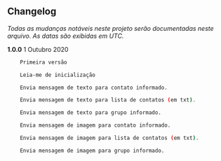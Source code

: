 ﻿## Changelog

_Todas as mudanças notáveis ​​neste projeto serão documentadas neste arquivo. As datas são exibidas em UTC._


**1.0.0**
1 Outubro 2020

```sh
    Primeira versão

    Leia-me de inicialização

    Envia mensagem de texto para contato informado.

    Envia mensagem de texto para lista de contatos (em txt).

    Envia mensagem de texto para grupo informado.

    Envia mensagem de imagem para contato informado.

    Envia mensagem de imagem para lista de contatos (em txt).

    Envia mensagem de imagem para grupo informado.
```
